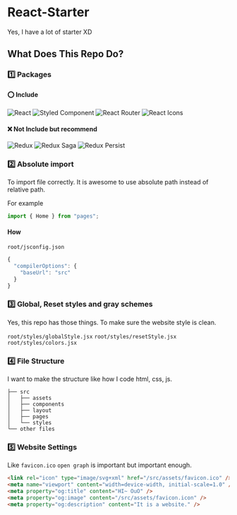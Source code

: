 # React-Starter

Yes, I have a lot of starter XD

## What Does This Repo Do?

### 1️⃣ Packages

#### ⭕ Include

<div>
  <img
    src="https://img.shields.io/badge/-React-61DAFB?logo=react&logoColor=white&style=flat"
    alt="React"
  />
  <img
    src="https://img.shields.io/badge/-Styled Component-DB7093?logo=styled-components&logoColor=white&style=flat"
    alt="Styled Component"
  />
  <img
    src="https://img.shields.io/badge/-React Router-CA4245?logo=React-Router&logoColor=white&style=flat"
    alt="React Router"
  />
  <img
    src="https://img.shields.io/badge/-React Icons-31B8BB?logo=Icon&logoColor=white&style=flat"
    alt="React Icons"
  />
</div>

#### ❌ Not Include but recommend

<div>
  <img
    src="https://img.shields.io/badge/-Redux-764ABC?logo=Redux&logoColor=white&style=flat"
    alt="Redux"
  />
  <img
    src="https://img.shields.io/badge/-Redux Saga-999999?logo=Redux-Saga&logoColor=white&style=flat"
    alt="Redux Saga"
  />
  <img
    src="https://img.shields.io/badge/-Redux Persist-FF0029?&logoColor=white&style=flat"
    alt="Redux Persist"
  />
</div>

### 2️⃣ Absolute import

To import file correctly.
It is awesome to use absolute path instead of relative path.

For example

```jsx
import { Home } from "pages";
```

#### How

`root/jsconfig.json`

```jsx
{
  "compilerOptions": {
    "baseUrl": "src"
  }
}
```

### 3️⃣ Global, Reset styles and gray schemes

Yes, this repo has those things.
To make sure the website style is clean.

`root/styles/globalStyle.jsx`
`root/styles/resetStyle.jsx`
`root/styles/colors.jsx`

### 4️⃣ File Structure

I want to make the structure like how I code html, css, js.

```
├── src
│   ├── assets
│   ├── components
│   ├── layout
│   ├── pages
│   └── styles
└── other files
```

### 5️⃣ Website Settings

Like `favicon.ico` `open graph` is important but important enough.

```html
<link rel="icon" type="image/svg+xml" href="/src/assets/favicon.ico" />
<meta name="viewport" content="width=device-width, initial-scale=1.0" />
<meta property="og:title" content="HI~ OuO" />
<meta property="og:image" content="/src/assets/favicon.icon" />
<meta property="og:description" content="It is a website." />
```
